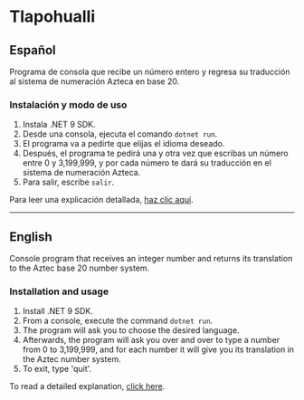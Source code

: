 ﻿# Tlapohualli

## Español

Programa de consola que recibe un número entero y regresa su traducción al sistema de numeración Azteca en base 20.

### Instalación y modo de uso

1. Instala .NET 9 SDK.
1. Desde una consola, ejecuta el comando `dotnet run`.
1. El programa va a pedirte que elijas el idioma deseado.
1. Después, el programa te pedirá una y otra vez que escribas un número entre 0 y 3,199,999, y por cada número te dará su traducción en el sistema de numeración Azteca.
1. Para salir, escribe `salir`.

Para leer una explicación detallada, [haz clic aquí](Espanol.md).

-----

## English

Console program that receives an integer number and returns its translation to the Aztec base 20 number system.

### Installation and usage

1. Install .NET 9 SDK.
1. From a console, execute the command `dotnet run`.
1. The program will ask you to choose the desired language.
1. Afterwards, the program will ask you over and over to type a number from 0 to 3,199,999, and for each number it will give you its translation in the Aztec number system.
1. To exit, type 'quit'.

To read a detailed explanation, [click here](English.md).
